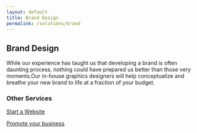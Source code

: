 ```yaml
---
layout: default
title: Brand Design
permalink: /solutions/brand
---
```

<section class = 'division'>
  <div class = 'about weather transparent'>
      <div class = 'half'>
          <h1>Brand Design</h1>
          <p> While our experience has taught us that developing a brand is often daunting process, nothing could have 
          prepared us better than those very moments.Our in-house graphics designers will help conceptualize and breathe your 
          new brand to life at a fraction of your budget.</p>
      </div>
      <div class = 'center-text half'>
        <h3>Other Services</h3>
        <div class = 'expand-me flex-panel'>
          <a href = '/solutions/web' class = 'flex-item duo'>
            <div class = 'service-icon green'><i class = 'icon icon-desktop'></i></div>
            <p>Start a Website</p>
          </a>
          <a href = '/solutions/social' class = 'flex-item'>
            <div class = 'service-icon green'><i class = 'icon icon-share'></i></div> 
            <p>Promote your business</p>
          </a>
        </div>
    </div>
  </div>
</section>